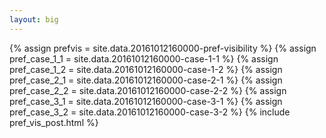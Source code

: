 ```yaml
---
layout: big
---
```

{% assign prefvis = site.data.20161012160000-pref-visibility %}
{% assign pref_case_1_1 = site.data.20161012160000-case-1-1 %}
{% assign pref_case_1_2 = site.data.20161012160000-case-1-2 %}
{% assign pref_case_2_1 = site.data.20161012160000-case-2-1 %}
{% assign pref_case_2_2 = site.data.20161012160000-case-2-2 %}
{% assign pref_case_3_1 = site.data.20161012160000-case-3-1 %}
{% assign pref_case_3_2 = site.data.20161012160000-case-3-2 %}
{% include pref_vis_post.html %}
